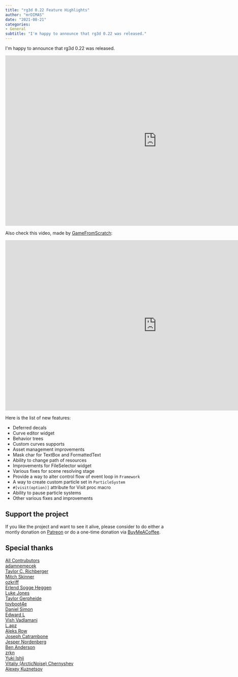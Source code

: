 ```yaml
---
title: "rg3d 0.22 Feature Highlights"
author: "mrDIMAS"
date: "2021-08-21"
categories: 
- General
subtitle: "I'm happy to announce that rg3d 0.22 was released."
---
```


I'm happy to announce that rg3d 0.22 was released.

<iframe width="949" height="534" src="https://www.youtube.com/embed/N8kmZ9aBtZs" title="YouTube video player" frameborder="0" allow="accelerometer; autoplay; clipboard-write; encrypted-media; gyroscope; picture-in-picture" allowfullscreen></iframe>

Also check this video, made by [GameFromScratch](https://www.youtube.com/channel/UCr-5TdGkKszdbboXXsFZJTQ):

<iframe width="949" height="534" src="https://www.youtube.com/embed/mzshg_0ZvLk" title="YouTube video player" frameborder="0" allow="accelerometer; autoplay; clipboard-write; encrypted-media; gyroscope; picture-in-picture" allowfullscreen></iframe>

Here is the list of new features:

- Deferred decals
- Curve editor widget
- Behavior trees
- Custom curves supports
- Asset management improvements
- Mask char for TextBox and FormattedText
- Ability to change path of resources
- Improvements for FileSelector widget
- Various fixes for scene resolving stage
- Provide a way to alter control flow of event loop in `Framework`
- A way to create custom particle set in `ParticleSystem`
- `#[visit(option)]` attribute for Visit proc macro
- Ability to pause particle systems
- Other various fixes and improvements

## Support the project

If you like the project and want to see it alive, please consider to do either a montly donation on [Patreon](https://www.patreon.com/mrdimas) or do a one-time donation via [BuyMeACoffee](https://www.buymeacoffee.com/mrDIMAS). 

## Special thanks

[All Contrubutors](https://github.com/FyroxEngine/Fyrox/graphs/contributors)  
[adamnemecek](https://github.com/adamnemecek)  
[Taylor C. Richberger](https://www.patreon.com/user/creators?u=60141723)  
[Mitch Skinner](https://www.patreon.com/user/creators?u=60141723)  
[ozkriff](https://www.patreon.com/ozkriff)  
[Erlend Sogge Heggen](https://www.patreon.com/amethystengine/creators)  
[Luke Jones](https://www.patreon.com/flukejones)  
[Taylor Gerpheide](https://www.patreon.com/user/creators?u=32274918)  
[toyboot4e](https://www.patreon.com/user/creators?u=53758973)  
[Daniel Simon](https://www.patreon.com/user/creators?u=43754885)  
[Edward L](https://www.patreon.com/user/creators?u=53507198)  
[Vish Vadlamani](https://www.patreon.com/user/creators?u=42768509)  
[L.apz](https://www.patreon.com/user/creators?u=5448832)  
[Aleks Row](https://www.patreon.com/user/creators?u=51907853)  
[Joseph Catrambone](https://www.patreon.com/user?u=4738580)  
[Jesper Nordenberg](https://www.patreon.com/jesnor)  
[Ben Anderson](https://www.patreon.com/user/creators?u=14436239)  
[zrkn](https://www.patreon.com/user/creators?u=23413376)  
[Yuki Ishii](https://www.patreon.com/user/creators?u=9564103)  
[Vitaliy (ArcticNoise) Chernyshev](https://www.patreon.com/user?u=2601918)  
[Alexey Kuznetsov](https://www.patreon.com/user?u=39375025)  
